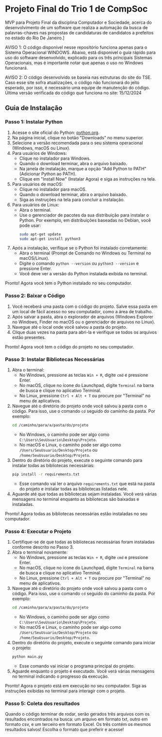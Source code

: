 # Projeto Final do Trio 1 de CompSoc
MVP para Projeto Final da disciplina Computador e Sociedade, acerca do desenvolvimento de um software que realiza a automação da busca de palavras-chaves nas propostas de candidaturas de candidatos a prefeitos no estado do Rio De Janeiro.]

AVISO 1: O código disponível nesse repositório funciona apenas para o Sistema Operacional WINDOWS. Abaixo, está disponível o guia rápido para uso do software desenvolvido, explicado para os três principais Sistemas Operacionais, mas é importante notar que apenas o uso no Windows funcionará.

AVISO 2: O código desenvolvido se baseia nas estruturas do site do TSE. Caso esse site sofra atualizações, o código não funcionará do jeito esperado, por isso, é necessário uma equipe de manutenção do código. Última versão verificada do código que funciona no site: 15/12/2024

## Guia de Instalação

### Passo 1: Instalar Python

1. Acesse o site oficial do Python: [python.org](https://www.python.org/).
2. Na página inicial, clique no botão "Downloads" no menu superior.
3. Selecione a versão recomendada para o seu sistema operacional (Windows, macOS ou Linux).
4. Para usuários de Windows:
    - Clique no instalador para Windows.
    - Quando o download terminar, abra o arquivo baixado.
    - Na janela de instalação, marque a opção "Add Python to PATH" (Adicionar Python ao PATH).
    - Clique em "Install Now" (Instalar Agora) e siga as instruções na tela.
5. Para usuários de macOS:
    - Clique no instalador para macOS.
    - Quando o download terminar, abra o arquivo baixado.
    - Siga as instruções na tela para concluir a instalação.
6. Para usuários de Linux:
    - Abra o terminal.
    - Use o gerenciador de pacotes da sua distribuição para instalar o Python. Por exemplo, em distribuições baseadas no Debian, você pode usar:
        ```sh
        sudo apt-get update
        sudo apt-get install python3
        ```
7. Após a instalação, verifique se o Python foi instalado corretamente:
    - Abra o terminal (Prompt de Comando no Windows ou Terminal no macOS/Linux).
    - Digite o comando `python --version` ou `python3 --version` e pressione Enter.
    - Você deve ver a versão do Python instalada exibida no terminal.

Pronto! Agora você tem o Python instalado no seu computador.

### Passo 2: Baixar o Código

1. Você receberá uma pasta com o código do projeto. Salve essa pasta em um local de fácil acesso no seu computador, como a área de trabalho.
2. Após salvar a pasta, abra o explorador de arquivos (Windows Explorer no Windows, Finder no macOS ou o gerenciador de arquivos no Linux).
3. Navegue até o local onde você salvou a pasta do projeto.
4. Clique duas vezes na pasta para abri-la e verifique se todos os arquivos estão presentes.

Pronto! Agora você tem o código do projeto no seu computador.

### Passo 3: Instalar Bibliotecas Necessárias

1. Abra o terminal:
    - No Windows, pressione as teclas `Win + R`, digite `cmd` e pressione Enter.
    - No macOS, clique no ícone do Launchpad, digite `Terminal` na barra de busca e clique no aplicativo Terminal.
    - No Linux, pressione `Ctrl + Alt + T` ou procure por "Terminal" no menu de aplicativos.
2. Navegue até o diretório do projeto onde você salvou a pasta com o código. Para isso, use o comando `cd` seguido do caminho da pasta. Por exemplo:
    ```sh
    cd /caminho/para/a/pasta/do/projeto
    ```
    - No Windows, o caminho pode ser algo como `C:\Users\SeuUsuario\Desktop\Projeto`.
    - No macOS e Linux, o caminho pode ser algo como `/Users/SeuUsuario/Desktop/Projeto` ou `/home/SeuUsuario/Desktop/Projeto`.
3. Dentro do diretório do projeto, execute o seguinte comando para instalar todas as bibliotecas necessárias:
    ```sh
    pip install -r requirements.txt
    ```
    - Esse comando vai ler o arquivo `requirements.txt` que está na pasta do projeto e instalar todas as bibliotecas listadas nele.
4. Aguarde até que todas as bibliotecas sejam instaladas. Você verá várias mensagens no terminal enquanto as bibliotecas são baixadas e instaladas.

Pronto! Agora todas as bibliotecas necessárias estão instaladas no seu computador.

### Passo 4: Executar o Projeto

1. Certifique-se de que todas as bibliotecas necessárias foram instaladas conforme descrito no Passo 3.
2. Abra o terminal novamente:
    - No Windows, pressione as teclas `Win + R`, digite `cmd` e pressione Enter.
    - No macOS, clique no ícone do Launchpad, digite `Terminal` na barra de busca e clique no aplicativo Terminal.
    - No Linux, pressione `Ctrl + Alt + T` ou procure por "Terminal" no menu de aplicativos.
3. Navegue até o diretório do projeto onde você salvou a pasta com o código. Para isso, use o comando `cd` seguido do caminho da pasta. Por exemplo:
    ```sh
    cd /caminho/para/a/pasta/do/projeto
    ```
    - No Windows, o caminho pode ser algo como `C:\Users\SeuUsuario\Desktop\Projeto`.
    - No macOS e Linux, o caminho pode ser algo como `/Users/SeuUsuario/Desktop/Projeto` ou `/home/SeuUsuario/Desktop/Projeto`.
4. Dentro do diretório do projeto, execute o seguinte comando para iniciar o projeto:
    ```sh
    python main.py
    ```
    - Esse comando vai iniciar o programa principal do projeto.
5. Aguarde enquanto o projeto é executado. Você verá várias mensagens no terminal indicando o progresso da execução.

Pronto! Agora o projeto está em execução no seu computador. Siga as instruções exibidas no terminal para interagir com o projeto.

### Passo 5: Coleta dos resultados

Quando o código terminar de rodar, serão gerados três arquivos com os resultados encontrados na busca: um arquivo em formato txt, outro em formato csv, e um terceiro em formato Excel. Os três contém os mesmos resultados salvos! Escolha o formato que preferir e acesse!
